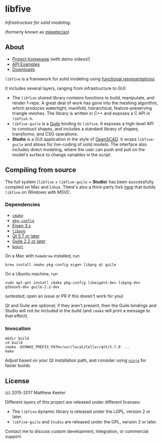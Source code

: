 # libfive
*Infrastructure for solid modeling.*

(formerly known as [mkeeter/ao](https://github.com/mkeeter/ao))

## About
- [Project homepage](https://libfive.com) (with demo videos!)
- [API Examples](https://libfive.com/examples)
- [Downloads](https://libfive.com/download)

`libfive` is a framework for solid modeling using
[functional representations](https://en.wikipedia.org/wiki/Function_representation).

It includes several layers, ranging from infrastructure to GUI:

- The `libfive` shared library contains functions to build, manipulate, and render f-reps.
A great deal of work has gone into the meshing algorithm,
which produces watertight, manifold,
hierarchical, feature-preserving triangle meshes.
The library is written in C++ and exposes a C API in `libfive.h`.
- `libfive-guile` is a [Guile](https://www.gnu.org/software/guile/)
binding to `libfive`.
It exposes a high-level API to construct shapes,
and includes a standard library
of shapes, transforms, and CSG operations.
- **Studio** is a GUI application in the style of
[OpenSCAD](http://www.openscad.org/).
It wraps `libfive-guile` and allows for live-coding of solid models.
The interface also includes direct modeling,
where the user can push and pull on the model's surface
to change variables in the script.

## Compiling from source
The full system (`libfive` + `libfive-guile` + **Studio**)
has been successfully compiled on Mac and Linux.
There's also a third-party fork
[here](https://github.com/bradrothenberg/ao/tree/win64)
that builds `libfive` on Windows with MSVC.

### Dependencies
- [`cmake`](https://cmake.org/)
- [`pkg-config`](https://www.freedesktop.org/wiki/Software/pkg-config/)
- [Eigen 3.x](http://eigen.tuxfamily.org/index.php?title=Main_Page)
- [`libpng`](http://www.libpng.org/pub/png/libpng.html)
- [Qt 5.7 or later](https://www.qt.io)
- [Guile 2.2 or later](https://www.gnu.org/software/guile/)
- [`boost`](http://www.boost.com)

On a Mac with `homebrew` installed, run
```
brew install cmake pkg-config eigen libpng qt guile
```

On a Ubuntu machine, run
```
sudo apt-get install cmake pkg-config libeigen3-dev libpng-dev qtbase5-dev guile-2.2-dev
```
(untested; open an issue or PR if this doesn't work for you)

Qt and Guile are optional; if they aren't present, then
the Guile bindings and Studio will not be included in the build
(and `cmake` will print a message to that effect).

### Invocation
```
mkdir build
cd build
cmake -DCMAKE_PREFIX_PATH=/usr/local/Cellar/qt5/5.7.0  ..
make
```
Adjust based on your Qt installation path, and consider using [`ninja`](https://ninja-build.org/) for faster builds.

## License
(c) 2015-2017 Matthew Keeter

Different layers of this project are released under different licenses:
- The `libfive` dynamic library is released under the LGPL, version 2 or later.
- `libfive-guile` and `Studio` are released under the GPL, version 2 or later.

Contact me to discuss custom development,
integration,
or commercial support.
